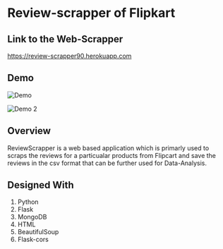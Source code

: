 # Review-scrapper of Flipkart
## Link to the Web-Scrapper
https://review-scrapper90.herokuapp.com

## Demo
![Demo](https://user-images.githubusercontent.com/55405381/92304919-14bda480-efa0-11ea-9aa1-58d478f76eee.PNG)

![Demo 2](https://user-images.githubusercontent.com/55405381/92304946-53ebf580-efa0-11ea-996b-709b75ca1d23.PNG)

## Overview
ReviewScrapper is a web based application which is primarly used to scraps the reviews for a particualar products from Flipcart and save the reviews in the csv format that can be further used for Data-Analysis.

## Designed With
1. Python
2. Flask
3. MongoDB
4. HTML
5. BeautifulSoup
6. Flask-cors



